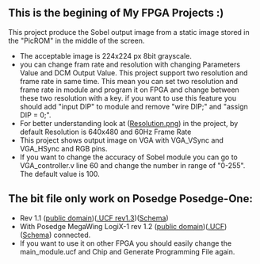 ## This is the begining of My FPGA Projects :)

This project produce the Sobel output image from a static image stored in the "PicROM" in the middle of the screen.
* The acceptable image is 224x224 px 8bit grayscale.
* you can change fram rate and resolution with changing Parameters Value and DCM Output Value. This project support two resolution and frame rate in same time. This mean you can set two resolution and frame rate in module and program it on FPGA and change between these two resolution with a key. if you want to use this feature you should add "input DIP" to module and remove "wire DIP;" and "assign DIP = 0;".
* For better understanding look at ([Resolution.png](https://gitlab.com/s.h.katebi97/SobelStaticImage/Resolution.png)) in the project, by default Resolution is 640x480 and 60Hz Frame Rate
* This project shows output image on VGA with VGA_VSync and VGA_HSync and RGB pins.
* If you want to change the accuracy of Sobel module you can go to VGA_controller.v line 60 and change the number in range of "0-255". The default value is 100.

## The bit file only work on Posedge Posedge-One:
* Rev 1.1 ([public domain](http://posedge.ir/product/posedge-one/))([.UCF rev1.3](https://raw.githubusercontent.com/mhaghighi/posedge_one/master/Posedge_One/ucf/PosedgeOne_1V3.ucf))([Schema](https://raw.githubusercontent.com/mhaghighi/posedge_one/eeb0cc58cbb8c0771e513168f4aac55a2217c5c0/Posedge_One/schematics/posedgeone_1V1_sch.pdf))
* With Posedge MegaWing LogiX-1 rev 1.2 ([public domain](http://posedge.ir/product/logix-1_megawing/))([.UCF](https://raw.githubusercontent.com/mhaghighi/posedge_one/master/Wings/LogiX1_MegaWing/docs/ucf/Posedge_logiX1_megawing_1V2.ucf))([Schema](https://github.com/mhaghighi/posedge_one/raw/master/Wings/LogiX1_MegaWing/docs/schematic/posedge-LogiX1_megawing_1v1_sch.pdf)) connected.
* If you want to use it on other FPGA you should easily change the main_module.ucf and Chip and Generate Programming File again.